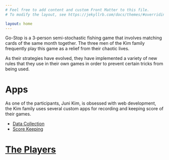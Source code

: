 ```yaml
---
# Feel free to add content and custom Front Matter to this file.
# To modify the layout, see https://jekyllrb.com/docs/themes/#overriding-theme-defaults

layout: home
---
```


Go-Stop is a 3-person semi-stochastic fishing game that involves matching cards
of the same month together. The three men of the Kim family frequently play this
game as a relief from their chaotic lives.

As their strategies have evolved, they have implemented a variety of new rules
that they use in their own games in order to prevent certain tricks from being
used.

# Apps

As one of the participants, Juni Kim, is obsessed with web development, the Kim
family uses several custom apps for recording and keeping score of their games.

- [Data Collection](https://hwatu-datacollection.herokuapp.com)
- [Score Keeping](https://hwatu-6a25d.web.app)

# [The Players](/players)
